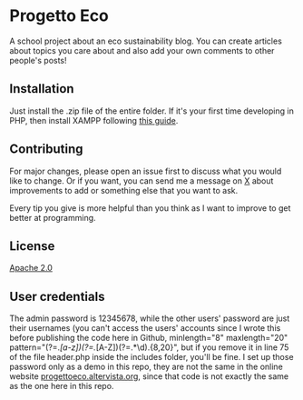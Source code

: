 # Progetto Eco

A school project about an eco sustainability blog. You can create articles about topics you care about and also add your own comments to other people's posts!

## Installation

Just install the .zip file of the entire folder. If it's your first time developing in PHP, then install XAMPP following [this guide](https://www.freecodecamp.org/news/how-to-get-started-with-php/#what-is-xampp).

## Contributing

For major changes, please open an issue first
to discuss what you would like to change. Or if you want, you can send me a message on [X](https://x.com/giova2217) about improvements to add or something else that you want to ask.

Every tip you give is more helpful than you think as I want to improve to get better at programming.

## License

[Apache 2.0](https://choosealicense.com/licenses/apache-2.0/)

## User credentials

The admin password is 12345678, while the other users' password are just their usernames (you can't access the users' accounts since I wrote this before publishing the code here in Github, minlength="8" maxlength="20" pattern="(?=.*[a-z])(?=.*[A-Z])(?=.*\d).{8,20}", but if you remove it in line 75 of the file header.php inside the includes folder, you'll be fine.
I set up those password only as a demo in this repo, they are not the same in the online website [progettoeco.altervista.org](progettoeco.altervista.org), since that code is not exactly the same as the one here in this repo.
